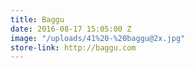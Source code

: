 ```yaml
---
title: Baggu
date: 2016-08-17 15:05:00 Z
image: "/uploads/41%20-%20baggu@2x.jpg"
store-link: http://baggu.com
---
```


